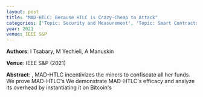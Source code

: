 ```yaml
---
layout: post
title: "MAD-HTLC: Because HTLC is Crazy-Cheap to Attack"
categories: ['Topic: Security and Measurement', 'Topic: Smart Contracts', '2021', 'Venue: IEEE S&P']
year: 2021
venue: IEEE S&P
---
```

**Authors**: I Tsabary, M Yechieli, A Manuskin

**Venue**: IEEE S&P (2021)

**Abstract**: , MAD-HTLC incentivizes the miners to confiscate all her funds. We prove MAD-HTLC's   We demonstrate MAD-HTLC's efficacy and analyze its overhead by instantiating it on Bitcoin's
